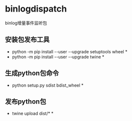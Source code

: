 # binlogdispatch
binlog增量事件监听包
## 安装包发布工具
* python -m pip install --user --upgrade setuptools wheel *
* python -m pip install --user --upgrade twine *

## 生成python包命令
* python setup.py sdist bdist_wheel *
## 发布python包
* twine upload dist/* *

